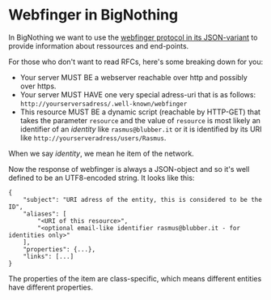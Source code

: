 # Webfinger in BigNothing

In BigNothing we want to use the [webfinger protocol in its JSON-variant](http://tools.ietf.org/html/rfc7033) to provide information about ressources and end-points.

For those who don't want to read RFCs, here's some breaking down for you:

* Your server MUST BE a webserver reachable over http and possibly over https.
* Your server MUST HAVE one very special adress-uri that is as follows: `http://yourserversadress/.well-known/webfinger`
* This resource MUST BE a dynamic script (reachable by HTTP-GET) that takes the parameter `resource` and the value of `resource` is most likely an identifier of an *identity* like `rasmus@blubber.it` or it is identified by its URI like `http://yourserveradress/users/Rasmus`.

When we say *identity*, we mean he item of the network.

Now the response of webfinger is always a JSON-object and so it's well defined to be an UTF8-encoded string. It looks like this:

    {
    	"subject": "URI adress of the entity, this is considered to be the ID",
    	"aliases": [
    		"<URI of this resource>",
    		"<optional email-like identifier rasmus@blubber.it - for identities only>"
    	],
    	"properties": {...},
    	"links": [...]
    }

The properties of the item are class-specific, which means different entities have different properties.